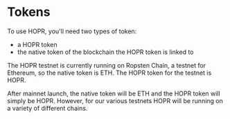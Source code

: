<!-- ---
description: The tokens used on the HOPR network
--- -->

# Tokens

To use HOPR, you'll need two types of token:

- a HOPR token
- the native token of the blockchain the HOPR token is linked to

The HOPR testnet is currently running on Ropsten Chain, a testnet for Ethereum, so the native token is ETH. The HOPR token for the testnet is HOPR.

After mainnet launch, the native token will be ETH and the HOPR token will simply be HOPR. However, for our various testnets HOPR will be running on a variety of different chains.
